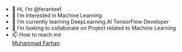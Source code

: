 - 👋 Hi, I’m @feranteef
- 👀 I’m interested in Machine Learning
- 🌱 I’m currently learning DeepLearning.AI TensorFlow Developer
- 💞️ I’m looking to collaborate on Project related to Machine Learning
- 📫 How to reach me <div class="badge-base LI-profile-badge" data-locale="en_US" data-size="large" data-theme="light" data-type="HORIZONTAL" data-vanity="muhammad-farhan-50b940212" data-version="v1"><a class="badge-base__link LI-simple-link" href="https://id.linkedin.com/in/muhammad-farhan-50b940212?trk=profile-badge">Muhammad Farhan</a></div>
              


              

<!---
feranteef/feranteef is a ✨ special ✨ repository because its `README.md` (this file) appears on your GitHub profile.
You can click the Preview link to take a look at your changes.
--->
